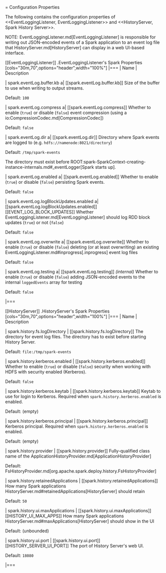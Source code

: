 = Configuration Properties

The following contains the configuration properties of <<EventLoggingListener, EventLoggingListener>> and <<HistoryServer, Spark History Server>>.

NOTE: EventLoggingListener.md[EventLoggingListener] is responsible for writing out JSON-encoded events of a Spark application to an event log file that HistoryServer.md[HistoryServer] can display in a web UI-based interface.

[[EventLoggingListener]]
.EventLoggingListener's Spark Properties
[cols="30m,70",options="header",width="100%"]
|===
| Name
| Description

| spark.eventLog.buffer.kb
a| [[spark.eventLog.buffer.kb]] Size of the buffer to use when writing to output streams.

Default: `100`

| spark.eventLog.compress
a| [[spark.eventLog.compress]] Whether to enable (`true`) or disable (`false`) event compression (using a io:CompressionCodec.md[CompressionCodec])

Default: `false`

| spark.eventLog.dir
a| [[spark.eventLog.dir]] Directory where Spark events are logged to (e.g. `hdfs://namenode:8021/directory`)

Default: `/tmp/spark-events`

The directory must exist before ROOT:spark-SparkContext-creating-instance-internals.md#_eventLogger[Spark starts up].

| spark.eventLog.enabled
a| [[spark.eventLog.enabled]] Whether to enable (`true`) or disable (`false`) persisting Spark events.

Default: `false`

| spark.eventLog.logBlockUpdates.enabled
a| [[spark.eventLog.logBlockUpdates.enabled]][[EVENT_LOG_BLOCK_UPDATES]] Whether EventLoggingListener.md[EventLoggingListener] should log RDD block updates (`true`) or not (`false`)

Default: `false`

| spark.eventLog.overwrite
a| [[spark.eventLog.overwrite]] Whether to enable (`true`) or disable (`false`) deleting (or at least overwriting) an existing EventLoggingListener.md#inprogress[.inprogress] event log files

Default: `false`

| spark.eventLog.testing
a| [[spark.eventLog.testing]] *(internal)* Whether to enable (`true`) or disable (`false`) adding JSON-encoded events to the internal `loggedEvents` array for testing

Default: `false`

|===

[[HistoryServer]]
.HistoryServer's Spark Properties
[cols="30m,70",options="header",width="100%"]
|===
| Name
| Description

| spark.history.fs.logDirectory
| [[spark.history.fs.logDirectory]] The directory for event log files. The directory has to exist before starting History Server.

Default: `file:/tmp/spark-events`

| spark.history.kerberos.enabled
| [[spark.history.kerberos.enabled]] Whether to enable (`true`) or disable (`false`) security when working with HDFS with security enabled (Kerberos).

Default: `false`

| spark.history.kerberos.keytab
| [[spark.history.kerberos.keytab]] Keytab to use for login to Kerberos. Required when `spark.history.kerberos.enabled` is enabled.

Default: (empty)

| spark.history.kerberos.principal
| [[spark.history.kerberos.principal]] Kerberos principal. Required when `spark.history.kerberos.enabled` is enabled.

Default: (empty)

| spark.history.provider
| [[spark.history.provider]] Fully-qualified class name of the ApplicationHistoryProvider.md[ApplicationHistoryProvider]

Default: FsHistoryProvider.md[org.apache.spark.deploy.history.FsHistoryProvider]

| spark.history.retainedApplications
| [[spark.history.retainedApplications]] How many Spark applications HistoryServer.md#retainedApplications[HistoryServer] should retain

Default: `50`

| spark.history.ui.maxApplications
| [[spark.history.ui.maxApplications]][[HISTORY_UI_MAX_APPS]] How many Spark applications HistoryServer.md#maxApplications[HistoryServer] should show in the UI

Default: (unbounded)

| spark.history.ui.port
| [[spark.history.ui.port]][[HISTORY_SERVER_UI_PORT]] The port of History Server's web UI.

Default: `18080`

|===
